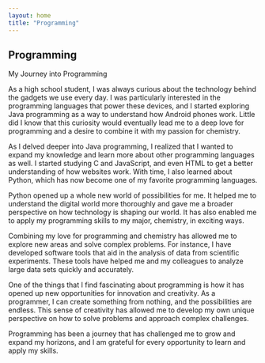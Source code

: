 ```yaml
---
layout: home
title: "Programming"
---
```


## Programming

My Journey into Programming

As a high school student, I was always curious about the technology behind the gadgets we use every day. I was particularly interested in the programming languages that power these devices, and I started exploring Java programming as a way to understand how Android phones work. Little did I know that this curiosity would eventually lead me to a deep love for programming and a desire to combine it with my passion for chemistry.

As I delved deeper into Java programming, I realized that I wanted to expand my knowledge and learn more about other programming languages as well. I started studying C and JavaScript, and even HTML to get a better understanding of how websites work. With time, I also learned about Python, which has now become one of my favorite programming languages.

Python opened up a whole new world of possibilities for me. It helped me to understand the digital world more thoroughly and gave me a broader perspective on how technology is shaping our world. It has also enabled me to apply my programming skills to my major, chemistry, in exciting ways.

Combining my love for programming and chemistry has allowed me to explore new areas and solve complex problems. For instance, I have developed software tools that aid in the analysis of data from scientific experiments. These tools have helped me and my colleagues to analyze large data sets quickly and accurately.

One of the things that I find fascinating about programming is how it has opened up new opportunities for innovation and creativity. As a programmer, I can create something from nothing, and the possibilities are endless. This sense of creativity has allowed me to develop my own unique perspective on how to solve problems and approach complex challenges.

Programming has been a journey that has challenged me to grow and expand my horizons, and I am grateful for every opportunity to learn and apply my skills.

